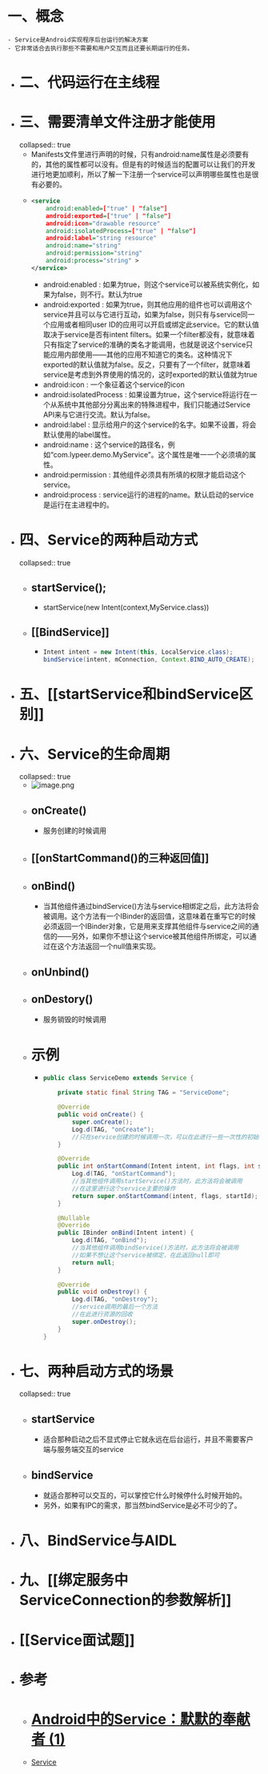 # 一、概念
	- Service是Android实现程序后台运行的解决方案
	- 它非常适合去执行那些不需要和用户交互而且还要长期运行的任务。
- # 二、代码运行在主线程
- # 三、需要清单文件注册才能使用
  collapsed:: true
	- Manifests文件里进行声明的时候，只有android:name属性是必须要有的，其他的属性都可以没有。但是有的时候适当的配置可以让我们的开发进行地更加顺利，所以了解一下注册一个service可以声明哪些属性也是很有必要的。
	- ```xml
	  <service
	      android:enabled=["true" | "false"]
	      android:exported=["true" | "false"]
	      android:icon="drawable resource"
	      android:isolatedProcess=["true" | "false"]
	      android:label="string resource"
	      android:name="string"
	      android:permission="string"
	      android:process="string" >
	  </service>
	  ```
		- android:enabled : 如果为true，则这个service可以被系统实例化，如果为false，则不行。默认为true
		- android:exported : 如果为true，则其他应用的组件也可以调用这个service并且可以与它进行互动，如果为false，则只有与service同一个应用或者相同user ID的应用可以开启或绑定此service。它的默认值取决于service是否有intent filters。如果一个filter都没有，就意味着只有指定了service的准确的类名才能调用，也就是说这个service只能应用内部使用——其他的应用不知道它的类名。这种情况下exported的默认值就为false。反之，只要有了一个filter，就意味着service是考虑到外界使用的情况的，这时exported的默认值就为true
		- android:icon : 一个象征着这个service的icon
		- android:isolatedProcess : 如果设置为true，这个service将运行在一个从系统中其他部分分离出来的特殊进程中，我们只能通过Service API来与它进行交流。默认为false。
		- android:label : 显示给用户的这个service的名字。如果不设置，将会默认使用<application>的label属性。
		- android:name : 这个service的路径名，例如“com.lypeer.demo.MyService”。这个属性是唯一一个必须填的属性。
		- android:permission : 其他组件必须具有所填的权限才能启动这个service。
		- android:process : service运行的进程的name。默认启动的service是运行在主进程中的。
- # 四、Service的两种启动方式
  collapsed:: true
	- ## startService();
		- startService(new Intent(context,MyService.class))
	- ## [[BindService]]
		- ```java
		  Intent intent = new Intent(this, LocalService.class);
		  bindService(intent, mConnection, Context.BIND_AUTO_CREATE);
		  ```
- # 五、[[startService和bindService区别]]
- # 六、Service的生命周期
  collapsed:: true
	- ![image.png](../assets/image_1693898347377_0.png)
	- ## onCreate()
		- 服务创建的时候调用
	- ## [[onStartCommand()的三种返回值]]
	- ## onBind()
		- 当其他组件通过bindService()方法与service相绑定之后，此方法将会被调用。这个方法有一个IBinder的返回值，这意味着在重写它的时候必须返回一个IBinder对象，它是用来支撑其他组件与service之间的通信的——另外，如果你不想让这个service被其他组件所绑定，可以通过在这个方法返回一个null值来实现。
	- ## onUnbind()
	- ## onDestory()
		- 服务销毁的时候调用
	- # 示例
		- ```java
		  public class ServiceDemo extends Service {
		  
		      private static final String TAG = "ServiceDome";
		  
		      @Override
		      public void onCreate() {
		          super.onCreate();
		          Log.d(TAG, "onCreate");
		          //只在service创建的时候调用一次，可以在此进行一些一次性的初始化操作
		      }
		  
		      @Override
		      public int onStartCommand(Intent intent, int flags, int startId) {
		          Log.d(TAG, "onStartCommand");
		          //当其他组件调用startService()方法时，此方法将会被调用
		          //在这里进行这个service主要的操作
		          return super.onStartCommand(intent, flags, startId);
		      }
		  
		      @Nullable
		      @Override
		      public IBinder onBind(Intent intent) {
		          Log.d(TAG, "onBind");
		          //当其他组件调用bindService()方法时，此方法将会被调用
		          //如果不想让这个service被绑定，在此返回null即可
		          return null;
		      }
		  
		      @Override
		      public void onDestroy() {
		          Log.d(TAG, "onDestroy");
		          //service调用的最后一个方法
		          //在此进行资源的回收
		          super.onDestroy();
		      }
		  }
		  ```
- # 七、两种启动方式的场景
  collapsed:: true
	- ## startService
		- 适合那种启动之后不显式停止它就永远在后台运行，并且不需要客户端与服务端交互的service
	- ## bindService
		- 就适合那种可以交互的，可以掌控它什么时候停什么时候开始的。
		- 另外，如果有IPC的需求，那当然bindService是必不可少的了。
- # 八、BindService与AIDL
- # 九、[[绑定服务中 ServiceConnection的参数解析]]
- # [[Service面试题]]
- # 参考
	- # [Android中的Service：默默的奉献者 (1)](https://blog.csdn.net/luoyanglizi/article/details/51586437)
	- [Service](https://blog.csdn.net/luoyanglizi/article/details/51594016)